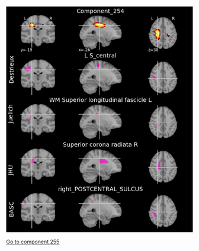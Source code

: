 ![254](preliminary/254.jpg "Component 254")

[Go to component 255](https://parietal-inria.github.io/MODL_atlas/256/255 "Component 255")
